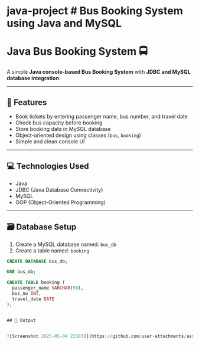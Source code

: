 # java-project # Bus Booking System using Java and MySQL
# Java Bus Booking System 🚍

A simple **Java console-based Bus Booking System** with **JDBC and MySQL database integration**.

---

## 📌 Features

- Book tickets by entering passenger name, bus number, and travel date
- Check bus capacity before booking
- Store booking data in MySQL database
- Object-oriented design using classes (`bus`, `booking`)
- Simple and clean console UI

---

## 💻 Technologies Used

- Java
- JDBC (Java Database Connectivity)
- MySQL
- OOP (Object-Oriented Programming)

---

## 🗃️ Database Setup

1. Create a MySQL database named: `bus_db`
2. Create a table named: `booking`

```sql
CREATE DATABASE bus_db;

USE bus_db;

CREATE TABLE booking (
  passenger_name VARCHAR(50),
  bus_no INT,
  travel_date DATE
);


## 🧾 Output


![Screenshot 2025-05-04 223838](https://github.com/user-attachments/assets/3ee7c18f-040f-4f3a-87cc-7c4338408ba6)



